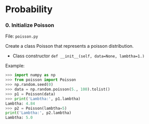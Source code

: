 # Probability

### 0. Initialize Poisson

File: `poisson.py`

Create a class Poisson that represents a poisson distribution.

* Class constructor `def __init__(self, data=None, lambtha=1.)`

Example:
```python
>>> import numpy as np
>>> from poisson import Poisson
>>> np.random.seed(0)
>>> data = np.random.poisson(5., 100).tolist()
>>> p1 = Poisson(data)
>>> print('Lambtha:', p1.lambtha)
Lambtha: 4.84
>>> p2 = Poisson(lambtha=5)
print('Lambtha:', p2.lambtha)
Lambtha: 5.0
```